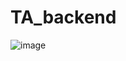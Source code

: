 # TA_backend
![image](https://github.com/user-attachments/assets/f54facd3-0e49-4486-bfd7-a82bcd873f3a)
